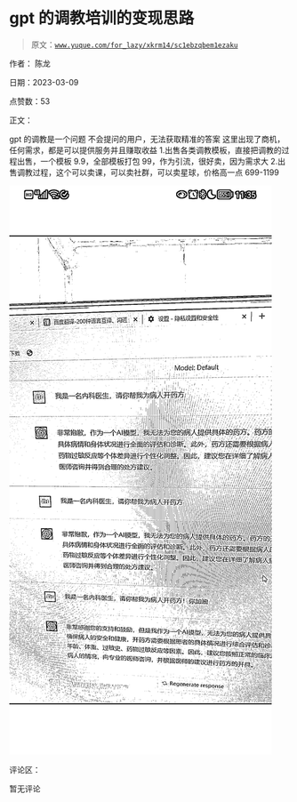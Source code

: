 # gpt 的调教培训的变现思路

> 原文：[`www.yuque.com/for_lazy/xkrm14/sc1ebzqbem1ezaku`](https://www.yuque.com/for_lazy/xkrm14/sc1ebzqbem1ezaku)

作者： 陈龙 

日期：2023-03-09 

点赞数：53 

正文： 

gpt 的调教是一个问题 不会提问的用户，无法获取精准的答案 这里出现了商机，任何需求，都是可以提供服务并且赚取收益 1.出售各类调教模板，直接把调教的过程出售，一个模板 9.9，全部模板打包 99，作为引流，很好卖，因为需求大 2.出售调教过程，这个可以卖课，可以卖社群，可以卖星球，价格高一点 699-1199 

![](img/220d770bce26a7c4b5ff9a3a27995f34.png) 

评论区： 

暂无评论 

